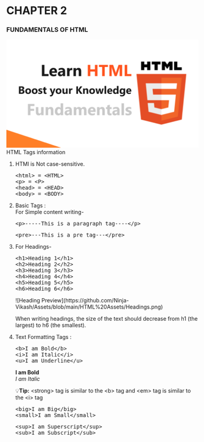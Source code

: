 # CHAPTER 2
### FUNDAMENTALS OF HTML

![Banner](https://github.com/Ninja-Vikash/Assets/blob/main/HTML%20Assets/HTML%20fundamentals.png)
HTML Tags information
<ol>
<li>HTMl is Not case-sensitive.</li>
<pre>
&lthtml&gt = &ltHTML&gt
&ltp&gt = &ltP&gt
&lthead&gt = &ltHEAD&gt
&ltbody&gt = &ltBODY&gt
</pre>
<li>Basic Tags :</li>
For Simple content writing-
<pre>&ltp&gt-----This is a paragraph tag----&lt/p&gt</pre>
<pre>&ltpre&gt---This is a pre tag---&lt/pre&gt</pre>
<li>For Headings-</li>
<pre>
&lth1&gtHeading 1&lt/h1&gt
&lth2&gtHeading 2&lt/h2&gt
&lth3&gtHeading 3&lt/h3&gt
&lth4&gtHeading 4&lt/h4&gt
&lth5&gtHeading 5&lt/h5&gt
&lth6&gtHeading 6&lt/h6&gt
</pre>
  ![Heading Preview](https://github.com/Ninja-Vikash/Assets/blob/main/HTML%20Assets/Headings.png)
<p>When writing headings, the size of the text should decrease from h1 (the largest) to h6 (the smallest).</p>
<li>Text Formatting Tags :</li>
<pre>
&ltb&gtI am Bold&lt/b&gt                  
&lti&gtI am Italic&lt/i&gt                
&ltu&gtI am Underline&lt/u&gt 
</pre>
<p><b>I am Bold</b><br><i>I am Italic</i></p>
<p>💡<b>Tip:</b> &ltstrong&gt tag is similar to the &ltb&gt tag and &ltem&gt tag is similar to the &lti&gt tag</p>
<pre>
&ltbig&gtI am Big&lt/big&gt
&ltsmall&gtI am Small&lt/small&gt
</pre>

<pre>
&ltsup&gtI am Superscript&lt/sup&gt
&ltsub&gtI am Subscript&lt/sub&gt
</pre>
</ol>
